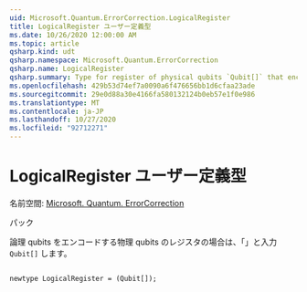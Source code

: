 ```yaml
---
uid: Microsoft.Quantum.ErrorCorrection.LogicalRegister
title: LogicalRegister ユーザー定義型
ms.date: 10/26/2020 12:00:00 AM
ms.topic: article
qsharp.kind: udt
qsharp.namespace: Microsoft.Quantum.ErrorCorrection
qsharp.name: LogicalRegister
qsharp.summary: Type for register of physical qubits `Qubit[]` that encode the logical qubits.
ms.openlocfilehash: 429b53d74ef7a0090a6f476656bb1d6cfaa23ade
ms.sourcegitcommit: 29e0d88a30e4166fa580132124b0eb57e1f0e986
ms.translationtype: MT
ms.contentlocale: ja-JP
ms.lasthandoff: 10/27/2020
ms.locfileid: "92712271"
---
```

# <a name="logicalregister-user-defined-type"></a>LogicalRegister ユーザー定義型

名前空間: [Microsoft. Quantum. ErrorCorrection](xref:Microsoft.Quantum.ErrorCorrection)

パック [](https://nuget.org/packages/)


論理 qubits をエンコードする物理 qubits のレジスタの場合は、「」と入力 `Qubit[]` します。

```qsharp

newtype LogicalRegister = (Qubit[]);
```

